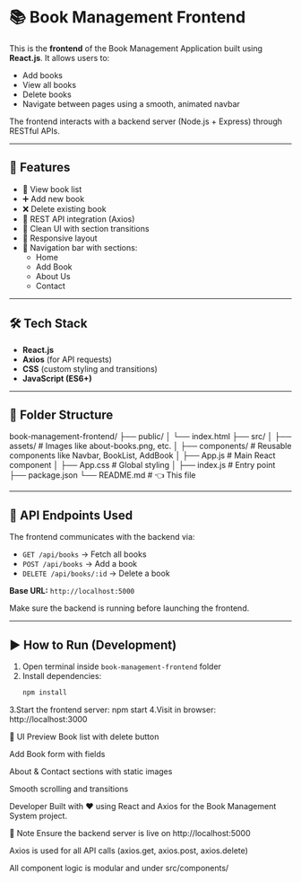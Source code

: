 # 📚 Book Management Frontend

This is the **frontend** of the Book Management Application built using **React.js**. It allows users to:
- Add books
- View all books
- Delete books
- Navigate between pages using a smooth, animated navbar

The frontend interacts with a backend server (Node.js + Express) through RESTful APIs.

---

## 🚀 Features

- 📖 View book list
- ➕ Add new book
- ❌ Delete existing book
- 🔗 REST API integration (Axios)
- 🎨 Clean UI with section transitions
- 📱 Responsive layout
- 🧭 Navigation bar with sections:
  - Home
  - Add Book
  - About Us
  - Contact

---

## 🛠️ Tech Stack

- **React.js**
- **Axios** (for API requests)
- **CSS** (custom styling and transitions)
- **JavaScript (ES6+)**

---

## 📂 Folder Structure

book-management-frontend/
├── public/
│ └── index.html
├── src/
│ ├── assets/ # Images like about-books.png, etc.
│ ├── components/ # Reusable components like Navbar, BookList, AddBook
│ ├── App.js # Main React component
│ ├── App.css # Global styling
│ ├── index.js # Entry point
├── package.json
└── README.md # 👈 This file

---

## 🔌 API Endpoints Used

The frontend communicates with the backend via:

- `GET /api/books` → Fetch all books
- `POST /api/books` → Add a book
- `DELETE /api/books/:id` → Delete a book

**Base URL:** `http://localhost:5000`

Make sure the backend is running before launching the frontend.

---

## ▶️ How to Run (Development)

1. Open terminal inside `book-management-frontend` folder
2. Install dependencies:
   ```bash
   npm install
3.Start the frontend server:
npm start
4.Visit in browser: http://localhost:3000

📸 UI Preview
Book list with delete button

Add Book form with fields

About & Contact sections with static images

Smooth scrolling and transitions

 Developer
Built with ❤️ using React and Axios for the Book Management System project.

🧪 Note
Ensure the backend server is live on http://localhost:5000

Axios is used for all API calls (axios.get, axios.post, axios.delete)

All component logic is modular and under src/components/


